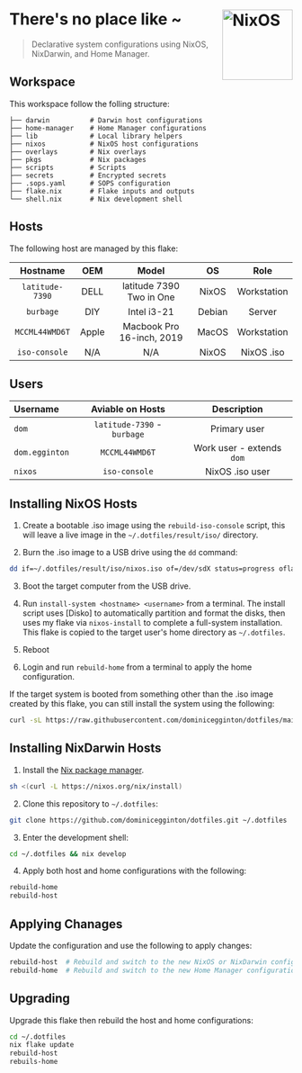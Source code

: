 # There's no place like ~ [<img src="https://nixos.org/logo/nixos-logo-only-hires.png" width="125" align="right" alt="NixOS">](https://nixos.org)

> Declarative system configurations using NixOS, NixDarwin, and Home Manager.

## Workspace

This workspace follow the folling structure:

```
├── darwin          # Darwin host configurations
├── home-manager    # Home Manager configurations
├── lib             # Local library helpers
├── nixos           # NixOS host configurations
├── overlays        # Nix overlays
├── pkgs            # Nix packages
├── scripts         # Scripts
├── secrets         # Encrypted secrets
├── .sops.yaml      # SOPS configuration
├── flake.nix       # Flake inputs and outputs
└── shell.nix       # Nix development shell
```

## Hosts

The following host are managed by this flake:

|    Hostname     |  OEM  |           Model           |   OS   |    Role     |
| :-------------: | :---: | :-----------------------: | :----: | :---------: |
| `latitude-7390` | DELL  | latitude 7390 Two in One  | NixOS  | Workstation |
|    `burbage`    |  DIY  |        Intel i3-21        | Debian |   Server    |
| `MCCML44WMD6T`  | Apple | Macbook Pro 16-inch, 2019 | MacOS  | Workstation |
|  `iso-console`  |  N/A  |            N/A            | NixOS  | NixOS .iso  |

## Users

| Username       |      Aviable on Hosts       |        Description        |
| :------------- | :-------------------------: | :-----------------------: |
| `dom`          | `latitude-7390` - `burbage` |       Primary user        |
| `dom.egginton` |       `MCCML44WMD6T`        | Work user - extends `dom` |
| `nixos`        |        `iso-console`        |      NixOS .iso user      |

## Installing NixOS Hosts

1. Create a bootable .iso image using the `rebuild-iso-console` script, this
   will leave a live image in the `~/.dotfiles/result/iso/` directory.

2. Burn the .iso image to a USB drive using the `dd` command:

```sh
dd if=~/.dotfiles/result/iso/nixos.iso of=/dev/sdX status=progress oflag=sync bs=4M
```

3. Boot the target computer from the USB drive.

4. Run `install-system <hostname> <username>` from a terminal. The install
   script uses [Disko] to automatically partition and format the disks, then
   uses my flake via `nixos-install` to complete a full-system installation.
   This flake is copied to the target user's home directory as `~/.dotfiles`.

5. Reboot

6. Login and run `rebuild-home` from a terminal to apply the home configuration.

If the target system is booted from something other than the .iso image created
by this flake, you can still install the system using the following:

```sh
curl -sL https://raw.githubusercontent.com/dominicegginton/dotfiles/main/scripts/install.sh | bash -s <hostname> <username>
```

## Installing NixDarwin Hosts

1. Install the [Nix package manager](https://nixos.org/download#nix-install-macos).

```sh
sh <(curl -L https://nixos.org/nix/install)
```

2. Clone this repository to `~/.dotfiles`:

```sh
git clone https://github.com/dominicegginton/dotfiles.git ~/.dotfiles
```

3. Enter the development shell:

```sh
cd ~/.dotfiles && nix develop
```

4. Apply both host and home configurations with the following:

```sh
rebuild-home
rebuild-host
```

## Applying Chanages

Update the configuration and use the following to apply changes:

```sh
rebuild-host  # Rebuild and switch to the new NixOS or NixDarwin configuration
rebuild-home  # Rebuild and switch to the new Home Manager configuration
```

## Upgrading

Upgrade this flake then rebuild the host and home configurations:

```sh
cd ~/.dotfiles
nix flake update
rebuild-host
rebuils-home
```

